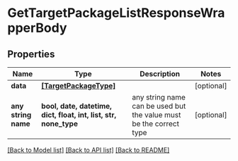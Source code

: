 # GetTargetPackageListResponseWrapperBody


## Properties
Name | Type | Description | Notes
------------ | ------------- | ------------- | -------------
**data** | [**[TargetPackageType]**](TargetPackageType.md) |  | [optional] 
**any string name** | **bool, date, datetime, dict, float, int, list, str, none_type** | any string name can be used but the value must be the correct type | [optional]

[[Back to Model list]](../README.md#documentation-for-models) [[Back to API list]](../README.md#documentation-for-api-endpoints) [[Back to README]](../README.md)


